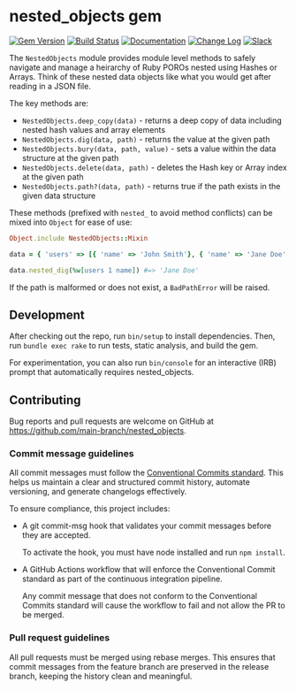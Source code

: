 # nested_objects gem

[![Gem Version](https://badge.fury.io/rb/nested_objects.svg)](https://badge.fury.io/rb/nested_objects)
[![Build Status](https://github.com/main-branch/nested_objects/actions/workflows/continuous_integration.yml/badge.svg)](https://github.com/main-branch/nested_objects/actions/workflows/continuous_integration.yml)
[![Documentation](https://img.shields.io/badge/Documentation-Latest-green)](https://rubydoc.info/gems/nested_objects/)
[![Change Log](https://img.shields.io/badge/CHANGELOG-Latest-green)](https://rubydoc.info/gems/nested_objects/file/CHANGELOG.md)
[![Slack](https://img.shields.io/badge/slack-main--branch/track__open__instances-yellow.svg?logo=slack)](https://main-branch.slack.com/archives/C01CHR7TMM2)

The `NestedObjects` module provides module level methods to safely navigate and
manage a heirarchy of Ruby POROs nested using Hashes or Arrays. Think of these
nested data objects like what you would get after reading in a JSON file.

The key methods are:

* `NestedObjects.deep_copy(data)` - returns a deep copy of data including nested hash
  values and array elements
* `NestedObjects.dig(data, path)` - returns the value at the given path
* `NestedObjects.bury(data, path, value)` - sets a value within the data structure at
  the given path
* `NestedObjects.delete(data, path)` - deletes the Hash key or Array index at the
  given path
* `NestedObjects.path?(data, path)` - returns true if the path exists in the given
  data structure

These methods (prefixed with `nested_` to avoid method conflicts) can be mixed into
`Object` for ease of use:

```Ruby
Object.include NestedObjects::Mixin

data = { 'users' => [{ 'name' => 'John Smith'}, { 'name' => 'Jane Doe' }] }

data.nested_dig(%w[users 1 name]) #=> 'Jane Doe'
```

If the path is malformed or does not exist, a `BadPathError` will be raised.

## Development

After checking out the repo, run `bin/setup` to install dependencies. Then, run
`bundle exec rake` to run tests, static analysis, and build the gem.

For experimentation, you can also run `bin/console` for an interactive (IRB) prompt that
automatically requires nested_objects.

## Contributing

Bug reports and pull requests are welcome on GitHub at <https://github.com/main-branch/nested_objects>.

### Commit message guidelines

All commit messages must follow the [Conventional Commits
standard](https://www.conventionalcommits.org/en/v1.0.0/). This helps us maintain a
clear and structured commit history, automate versioning, and generate changelogs
effectively.

To ensure compliance, this project includes:

- A git commit-msg hook that validates your commit messages before they are accepted.

  To activate the hook, you must have node installed and run `npm install`.

- A GitHub Actions workflow that will enforce the Conventional Commit standard as
  part of the continuous integration pipeline.

  Any commit message that does not conform to the Conventional Commits standard will
  cause the workflow to fail and not allow the PR to be merged.

### Pull request guidelines

All pull requests must be merged using rebase merges. This ensures that commit
messages from the feature branch are preserved in the release branch, keeping the
history clean and meaningful.
